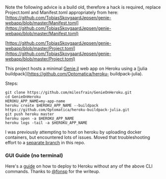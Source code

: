 Note the following advice is a build old, therefore a hack is required, replace Project.toml and Manifest.toml appropriately from here:
[https://github.com/TobiasSkovgaardJepsen/genie-webapp/blob/master/Manifest.toml](https://github.com/TobiasSkovgaardJepsen/genie-webapp/blob/master/Manifest.toml)

[https://github.com/TobiasSkovgaardJepsen/genie-webapp/blob/master/Project.toml](https://github.com/TobiasSkovgaardJepsen/genie-webapp/blob/master/Project.toml)


This project hosts a minimal [Genie.jl](https://github.com/GenieFramework/Genie.jl) web app on Heroku using a [julia buildpack](https://github.com/Optomatica/heroku-
buildpack-julia).


Steps:
```
git clone https://github.com/milesfrain/GenieOnHeroku.git
cd GenieOnHeroku
HEROKU_APP_NAME=my-app-name
heroku create $HEROKU_APP_NAME --buildpack https://github.com/Optomatica/heroku-buildpack-julia.git
git push heroku master
heroku open -a $HEROKU_APP_NAME
heroku logs -tail -a $HEROKU_APP_NAME
```

I was previously attempting to host on heroku by uploading docker containers, but encountered lots of issues. Moved that troubleshooting effort to a [separate branch](https://github.com/milesfrain/GenieOnHeroku/tree/dockerfile) in this repo.

### GUI Guide (no terminal)

Here's a [guide](https://gist.github.com/fonsp/38965d7595a5d1060e27d6ca2084778d) on how to deploy to Heroku without any of the above CLI commands. Thanks to [@fonsp](https://github.com/fonsp) for the writeup.
